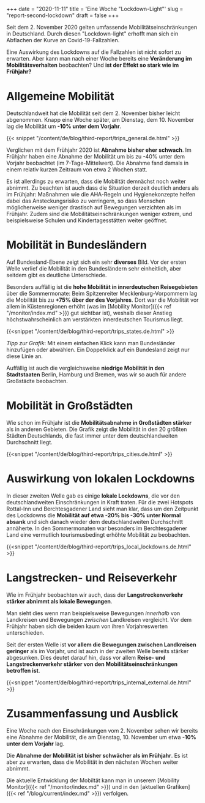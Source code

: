 +++
date = "2020-11-11"
title = 'Eine Woche "Lockdown-Light"'
slug = "report-second-lockdown"
draft = false
+++

Seit dem 2. November 2020 gelten umfassende Mobilitätseinschränkungen in Deutschland. Durch diesen "Lockdown-light" erhofft man sich ein Abflachen der Kurve an Covid-19-Fallzahlen.

Eine Auswirkung des Lockdowns auf die Fallzahlen ist nicht sofort zu erwarten. Aber kann man nach einer Woche bereits eine **Veränderung im Mobilitätsverhalten** beobachten? Und **ist der Effekt so stark wie im Frühjahr?**

# Allgemeine Mobilität

Deutschlandweit hat die Mobilität seit dem 2. November bisher leicht abgenommen. Knapp eine Woche später, am Dienstag, dem 10. November lag die Mobilität um **-10% unter dem Vorjahr**.

{{< snippet "/content/de/blog/third-report/trips_general.de.html" >}}

Verglichen mit dem Frühjahr 2020 ist **Abnahme bisher eher schwach**. Im Frühjahr haben eine Abnahme der Mobilität um bis zu -40% unter dem Vorjahr beobachtet (im 7-Tage-Mittelwert). Die Abnahme fand damals in einem relativ kurzen Zeitraum von etwa 2 Wochen statt.

Es ist allerdings zu erwarten, dass die Mobilität demnächst noch weiter abnimmt. Zu beachten ist auch dass die Situation derzeit deutlich anders als im Frühjahr: Maßnahmen wie die AHA-Regeln und Hygienekonzepte helfen dabei das Ansteckungsrisiko zu verringern, so dass Menschen möglicherweise weniger drastisch auf Bewegungen verzichten als im Frühjahr. Zudem sind die Mobilitätseinschränkungen weniger extrem, und beispielsweise Schulen und Kindertagesstätten weiter geöffnet.

# Mobilität in Bundesländern

Auf Bundesland-Ebene zeigt sich ein sehr **diverses** Bild. Vor der ersten Welle verlief die Mobilität in den Bundesländern sehr einheitlich, aber seitdem gibt es deutliche Unterschiede.

Besonders auffällig ist die **hohe Mobilität in innerdeutschen Reisegebieten** über die Sommermonate: Beim Spitzenreiter Mecklenburg-Vorpommern lag die Mobilität bis zu **+75% über der des Vorjahres**. Dort war die Mobilität vor allem in Küstenregionen erhöht (was im [Mobility Monitor]({{< ref "/monitor/index.md" >}}) gut sichtbar ist), weshalb dieser Anstieg höchstwahrscheinlich am verstärkten innerdeutschen Tourismus liegt.

{{<snippet "/content/de/blog/third-report/trips_states.de.html" >}}

*Tipp zur Grafik*: Mit einem einfachen Klick kann man Bundesländer hinzufügen oder abwählen. Ein Doppelklick auf ein Bundesland zeigt nur diese Linie an.

Auffällig ist auch die vergleichsweise **niedrige Mobilität in den Stadtstaaten** Berlin, Hamburg und Bremen, was wir so auch für andere Großstädte beobachten.

# Mobilität in Großstädten

Wie schon im Frühjahr ist die **Mobilitätsabnahme in Großstädten stärker** als in anderen Gebieten. Die Grafik zeigt die Mobilität in den 20 größten Städten Deutschlands, die fast immer unter dem deutschlandweiten Durchschnitt liegt.

{{<snippet "/content/de/blog/third-report/trips_cities.de.html" >}}

# Auswirkung von lokalen Lockdowns

In dieser zweiten Welle gab es einige **lokale Lockdowns**, die vor den deutschlandweiten Einschränkungen in Kraft traten. Für die zwei Hotspots Rottal-Inn und Berchtesgadener Land sieht man klar, dass um den Zeitpunkt des Lockdowns die **Mobilität auf etwa -20% bis -30% unter Normal absank** und sich danach wieder dem deutschlandweiten Durchschnitt annäherte. In den Sommermonaten war besonders im Berchtesgadener Land eine vermutlich tourismusbedingt erhöhte Mobilität zu beobachten.

{{<snippet "/content/de/blog/third-report/trips_local_lockdowns.de.html" >}}

# Langstrecken- und Reiseverkehr

Wie im Frühjahr beobachten wir auch, dass der **Langstreckenverkehr stärker abnimmt als lokale Bewegungen**.

Man sieht dies wenn man beispielsweise Bewegungen *innerhalb* von Landkreisen und Bewegungen *zwischen* Landkreisen vergleicht. Vor dem Frühjahr haben sich die beiden kaum von ihren Vorjahreswerten unterschieden.

Seit der ersten Welle ist **vor allem die Bewegungen zwischen Landkreisen geringer** als im Vorjahr, und ist auch in der zweiten Welle bereits stärker abgesunken. Dies deutet darauf hin, dass vor allem **Reise- und Langstreckenverkehr stärker von den Mobilitätseinschränkungen betroffen ist**.

{{<snippet "/content/de/blog/third-report/trips_internal_external.de.html" >}}

# Zusammenfassung und Ausblick

Eine Woche nach den Einschränkungen vom 2. November sehen wir bereits eine Abnahme der Mobilität, die am Dienstag, 10. November um etwa **-10% unter dem Vorjahr** lag.

Die **Abnahme der Mobilität ist bisher schwächer als im Frühjahr**. Es ist aber zu erwarten, dass die Mobilität in den nächsten Wochen weiter abnimmt.

Die aktuelle Entwicklung der Mobiltät kann man in unserem [Mobility Monitor]({{< ref "/monitor/index.md" >}}) und in den [aktuellen Grafiken]({{< ref "/blog/current/index.md" >}}) verfolgen.
